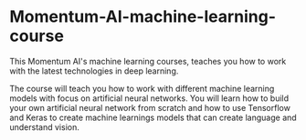 # Momentum-AI-machine-learning-course
This Momentum AI's machine learning courses, teaches you how to work with the latest technologies in deep learning.

The course will teach you how to work with different machine learning models with focus on artificial neural networks.
You will learn how to build your own artificial neural network from scratch and how to use Tensorflow and Keras to create
machine learnings models that can create language and understand vision. 
